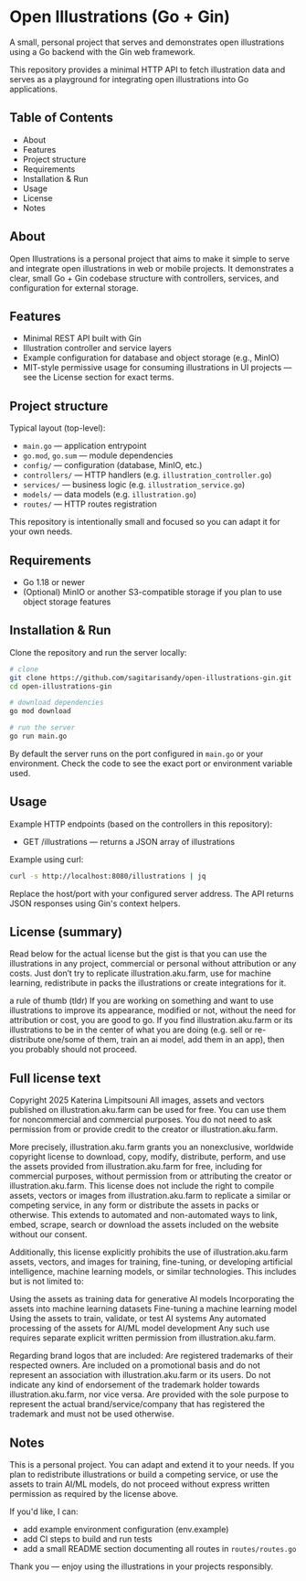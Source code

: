 # Open Illustrations (Go + Gin)

A small, personal project that serves and demonstrates open illustrations using a Go backend with the Gin web framework.

This repository provides a minimal HTTP API to fetch illustration data and serves as a playground for integrating open illustrations into Go applications.

## Table of Contents

- About
- Features
- Project structure
- Requirements
- Installation & Run
- Usage
- License
- Notes

## About

Open Illustrations is a personal project that aims to make it simple to serve and integrate open illustrations in web or mobile projects. It demonstrates a clear, small Go + Gin codebase structure with controllers, services, and configuration for external storage.

## Features

- Minimal REST API built with Gin
- Illustration controller and service layers
- Example configuration for database and object storage (e.g., MinIO)
- MIT-style permissive usage for consuming illustrations in UI projects — see the License section for exact terms.

## Project structure

Typical layout (top-level):

- `main.go` — application entrypoint
- `go.mod`, `go.sum` — module dependencies
- `config/` — configuration (database, MinIO, etc.)
- `controllers/` — HTTP handlers (e.g. `illustration_controller.go`)
- `services/` — business logic (e.g. `illustration_service.go`)
- `models/` — data models (e.g. `illustration.go`)
- `routes/` — HTTP routes registration

This repository is intentionally small and focused so you can adapt it for your own needs.

## Requirements

- Go 1.18 or newer
- (Optional) MinIO or another S3-compatible storage if you plan to use object storage features

## Installation & Run

Clone the repository and run the server locally:

```zsh
# clone
git clone https://github.com/sagitarisandy/open-illustrations-gin.git
cd open-illustrations-gin

# download dependencies
go mod download

# run the server
go run main.go
```

By default the server runs on the port configured in `main.go` or your environment. Check the code to see the exact port or environment variable used.

## Usage

Example HTTP endpoints (based on the controllers in this repository):

- GET /illustrations — returns a JSON array of illustrations

Example using curl:

```zsh
curl -s http://localhost:8080/illustrations | jq
```

Replace the host/port with your configured server address. The API returns JSON responses using Gin's context helpers.

## License (summary)

Read below for the actual license but the gist is that you can use the illustrations in any project, commercial or personal without attribution or any costs. Just don’t try to replicate illustration.aku.farm, use for machine learning, redistribute in packs the illustrations or create integrations for it.

a rule of thumb (tldr)
If you are working on something and want to use illustrations to improve its appearance, modified or not, without the need for attribution or cost, you are good to go. If you find illustration.aku.farm or its illustrations to be in the center of what you are doing (e.g. sell or re-distribute one/some of them, train an ai model, add them in an app), then you probably should not proceed.

## Full license text
Copyright 2025 Katerina Limpitsouni
All images, assets and vectors published on illustration.aku.farm can be used for free. You can use them for noncommercial and commercial purposes. You do not need to ask permission from or provide credit to the creator or illustration.aku.farm.

More precisely, illustration.aku.farm grants you an nonexclusive, worldwide copyright license to download, copy, modify, distribute, perform, and use the assets provided from illustration.aku.farm for free, including for commercial purposes, without permission from or attributing the creator or illustration.aku.farm. This license does not include the right to compile assets, vectors or images from illustration.aku.farm to replicate a similar or competing service, in any form or distribute the assets in packs or otherwise. This extends to automated and non-automated ways to link, embed, scrape, search or download the assets included on the website without our consent.

Additionally, this license explicitly prohibits the use of illustration.aku.farm assets, vectors, and images for training, fine-tuning, or developing artificial intelligence, machine learning models, or similar technologies. This includes but is not limited to:

Using the assets as training data for generative AI models
Incorporating the assets into machine learning datasets
Fine-tuning a machine learning model
Using the assets to train, validate, or test AI systems
Any automated processing of the assets for AI/ML model development
Any such use requires separate explicit written permission from illustration.aku.farm.

Regarding brand logos that are included:
Are registered trademarks of their respected owners. Are included on a promotional basis and do not represent an association with illustration.aku.farm or its users. Do not indicate any kind of endorsement of the trademark holder towards illustration.aku.farm, nor vice versa. Are provided with the sole purpose to represent the actual brand/service/company that has registered the trademark and must not be used otherwise.

## Notes

This is a personal project. You can adapt and extend it to your needs. If you plan to redistribute illustrations or build a competing service, or use the assets to train AI/ML models, do not proceed without express written permission as required by the license above.

If you'd like, I can:

- add example environment configuration (env.example)
- add CI steps to build and run tests
- add a small README section documenting all routes in `routes/routes.go`

Thank you — enjoy using the illustrations in your projects responsibly.
